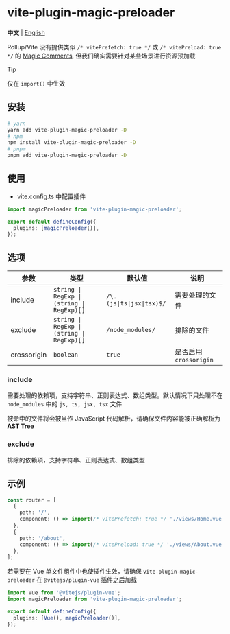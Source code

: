 # vite-plugin-magic-preloader

**中文** | [English](./README.md)

Rollup/Vite 没有提供类似 `/* vitePrefetch: true */` 或 `/* vitePreload: true */` 的 [Magic Comments](https://webpack.js.org/api/module-methods/#magic-comments), 但我们确实需要针对某些场景进行资源预加载

> [!TIP]
> 仅在 `import()` 中生效

## 安装

```bash
# yarn
yarn add vite-plugin-magic-preloader -D
# npm
npm install vite-plugin-magic-preloader -D
# pnpm
pnpm add vite-plugin-magic-preloader -D
```

## 使用

- vite.config.ts 中配置插件

```ts
import magicPreloader from 'vite-plugin-magic-preloader';

export default defineConfig({
  plugins: [magicPreloader()],
});
```

## 选项

| 参数        | 类型                                       | 默认值                    | 说明                   |
| ----------- | ------------------------------------------ | ------------------------- | ---------------------- |
| include     | `string \| RegExp \| (string \| RegExp)[]` | `/\.(js\|ts\|jsx\|tsx)$/` | 需要处理的文件         |
| exclude     | `string \| RegExp \| (string \| RegExp)[]` | `/node_modules/`          | 排除的文件             |
| crossorigin | `boolean`                                  | `true`                    | 是否启用 `crossorigin` |

### include

需要处理的依赖项，支持字符串、正则表达式、数组类型。默认情况下只处理不在 `node_modules` 中的 `js, ts, jsx, tsx` 文件

被命中的文件将会被当作 JavaScript 代码解析，请确保文件内容能被正确解析为 **AST Tree**

### exclude

排除的依赖项，支持字符串、正则表达式、数组类型

## 示例

```ts
const router = [
  {
    path: '/',
    component: () => import(/* vitePrefetch: true */ './views/Home.vue'),
  },
  {
    path: '/about',
    component: () => import(/* vitePreload: true */ './views/About.vue'),
  },
];
```

若需要在 Vue 单文件组件中也使插件生效，请确保 `vite-plugin-magic-preloader` 在 `@vitejs/plugin-vue` 插件之后加载

```ts
import Vue from '@vitejs/plugin-vue';
import magicPreloader from 'vite-plugin-magic-preloader';

export default defineConfig({
  plugins: [Vue(), magicPreloader()],
});
```

